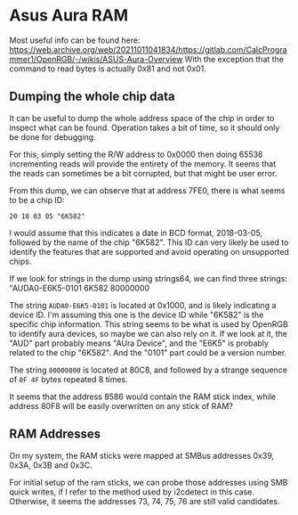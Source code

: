 # Asus Aura RAM

Most useful info can be found here: https://web.archive.org/web/20211011041834/https://gitlab.com/CalcProgrammer1/OpenRGB/-/wikis/ASUS-Aura-Overview
With the exception that the command to read bytes is actually 0x81 and not 0x01.

## Dumping the whole chip data

It can be useful to dump the whole address space of the chip in order to inspect what can be found. Operation takes a bit of time, so it should only be done for debugging.

For this, simply setting the R/W address to 0x0000 then doing 65536 incrementing reads will provide the entirety of the memory.
It seems that the reads can sometimes be a bit corrupted, but that might be user error.

From this dump, we can observe that at address 7FE0, there is what seems to be a chip ID:

````
20 18 03 05 "6K582"
````

I would assume that this indicates a date in BCD format, 2018-03-05, followed by the name of the chip "6K582".
This ID can very likely be used to identify the features that are supported and avoid operating on unsupported chips.

If we look for strings in the dump using strings64, we can find three strings:
"AUDA0-E6K5-0101
6K582
80000000

The string `AUDA0-E6K5-0101` is located at 0x1000, and is likely indicating a device ID.
I'm assuming this one is the device ID while "6K582" is the specific chip information.
This string seems to be what is used by OpenRGB to identify aura devices, so maybe we can also rely on it.
If we look at it, the "AUD" part probably means "AUra Device", and the "E6K5" is probably related to the chip "6K582". And the "0101" part could be a version number.

The string `80000000` is located at 80C8, and followed by a strange sequence of `0F 4F` bytes repeated 8 times.

It seems that the address 8586 would contain the RAM stick index, while address 80F8 will be easily overwritten on any stick of RAM?

## RAM Addresses

On my system, the RAM sticks were mapped at SMBus addresses 0x39, 0x3A, 0x3B and 0x3C.

For initial setup of the ram sticks, we can probe those addresses using SMB quick writes, if I refer to the method used by i2cdetect in this case.
Otherwise, it seems the addresses 73, 74, 75, 76 are still valid candidates.

